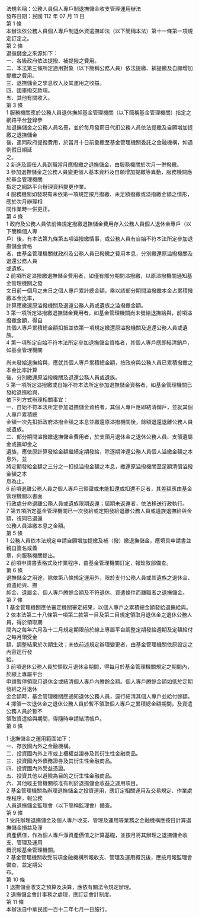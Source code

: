 法規名稱：公務人員個人專戶制退撫儲金收支管理運用辦法  
發布日期：民國 112 年 07 月 11 日  
第 1 條  
本辦法依公務人員個人專戶制退休資遣撫卹法（以下簡稱本法）第十一條第一項規定訂定之。  
第 2 條  
退撫儲金之來源如下：  
一、各級政府依法提撥、補提撥之費用。  
二、本法第三條所定適用對象（以下簡稱公務人員）依法提繳、補提繳及自願增加提繳之費用。  
三、退撫儲金之孳息收入及其運用之收益。  
四、國庫撥交款項。  
五、其他有關收入。  
第 3 條  
1 服務機關應於公務人員退休撫卹基金管理機關（以下簡稱基金管理機關）指定之網路平台登錄參  
加退撫儲金之公務人員名冊，並於每月發薪日代扣公務人員依法提繳及自願增加提繳之退撫儲金  
後，連同政府提撥費用，於當月十日前彙繳至基金管理機關委託之金融機構，如遇例假日順延  
之。  
2 新進及調任人員到職當月應撥繳之退撫儲金，由服務機關於次月一併撥繳。  
3 參加退撫儲金之公務人員變更個人基本資料及自願增加提繳等異動，服務機關應於基金管理機關  
指定之網路平台辦理資料變更作業。  
4 服務機關如發現有未依第一項規定按月撥繳、未足額撥繳或溢撥繳金額之情形，應於次月辦理相  
關作業時一併更正。  
第 4 條  
1 政府及公務人員依前條規定撥繳退撫儲金費用存入公務人員個人退休金專戶（以下簡稱個人專  
戶）後，有本法第九條第五項溢撥繳情事，或公務人員有自始不符本法所定參加退撫儲金資格  
者，由基金管理機關就政府及公務人員已撥繳之費用本息，分別繳還原溢撥機關及退還公務人員  
或遺族。  
2 前項所定溢撥繳退撫儲金費用者，如僅有部分期間溢撥繳，以原溢撥機關通知基金管理機關之發  
文日前一個月之末日之個人專戶累計總金額，乘以該部分期間溢撥繳本金占累積撥繳本金比率，  
計算應繳還原溢撥機關及退還公務人員或遺族之溢撥繳金額。  
3 第一項所定溢撥繳退撫儲金費用者，如基金管理機關尚未發給退撫給與，前項溢撥繳金額，得自  
其個人專戶累積總金額扣抵並依第一項規定繳還原溢撥機關及退還公務人員或遺族。  
4 第一項所定自始不符本法所定參加退撫儲金資格者，其個人專戶應即結清銷戶，如基金管理機關  


尚未發給退撫給與，應就其個人專戶累積總金額，按政府與公務人員已累積撥繳之本金比率計算  
後，分別繳還原溢撥機關及退還公務人員或遺族。  
5 第一項所定溢撥繳或自始不符本法所定參加退撫儲金資格者，如基金管理機關已發給退撫給與，  
依下列方式辦理相關事宜：  
一、自始不符本法所定參加退撫儲金資格者，其個人專戶應即結清銷戶，並就其個人專戶累積總  
金額一次先扣抵政府溢撥金額之本息並繳還原溢撥機關後，餘額退還退離公務人員或遺族。  
二、部分期間溢撥繳退撫儲金費用者，於支領月退休金之退休公務人員、支領遺屬金或撫卹金之  
遺族，應依原計算發給金額繼續定期發給，除逐期沖還公務人員個人溢繳金額之本息外，並  
將定期發給金額之三分之一扣抵溢撥金額之本息，繳還原溢撥機關至足額清償溢撥金額之本  
息為止。  
6 前項退離公務人員之個人專戶已領罄或未能扣還或扣還不足者，其差額應由基金管理機關以書面  
行政處分命退離公務人員或遺族限期返還；屆期未返還者，依法移送行政執行。  
7 第五項所定基金管理機關已一次發給或定期發給退離公務人員或遺族退撫給與金額，視同已退還  
公務人員溢繳本息之金額。  
第 5 條  
1 公務人員依本法規定申請自願增加提繳及補（撥）繳退撫儲金，應填具申請書並親自簽名或蓋  
章，向服務機關提出。  
2 前項申請書表格式及作業程序，由基金管理機關訂定，報銓敘部備查。  
第 6 條  
退撫儲金之用途，除依第八條規定運用外，限於支付公務人員或其遺族之退休金、資遣給與、撫  
卹金、遺屬金、個人專戶賸餘金額及不符退休、資遣條件而離職者之退撫儲金。  
第 7 條  
1 基金管理機關應依審定機關審定結果，以個人專戶之累積總金額發給退撫給與。  
2 依本法第二十八條第一項第二款第一目及第二目規定領取月退休金之退休公務人員，得於領取期  
間內之每年六月及十二月規定期限前於線上專屬平台調整定期發給週期及定額給付之每月領受金  
額，調整結果於次期生效；未依前述規定辦理變更者，由基金管理機關依原設定之內容逕行發  
給。  
3 前項退休公務人員於領取月退休金期間，得每月於基金管理機關規定之期間內，於線上專屬平台  
申請暫停領取月退休金或結清個人專戶內賸餘金額。個人專戶賸餘金額如低於定期發給之月退休  
金金額時，基金管理機關應通知退休公務人員，逕行結清其個人專戶並給付餘額。  
4 擇領一次退休金之退休公務人員於暫不領取個人專戶之累積總金額期間，及資遣公務人員於暫不  
領取資遣給與期間，得隨時申請結清帳戶。  
第 8 條  


1 退撫儲金之運用範圍如下：  
一、存放國內外之金融機構。  
二、投資國內外上市或上櫃權益證券及其衍生性金融商品。  
三、投資國內外債務證券及其衍生性金融商品。  
四、投資國內外受益憑證。  
五、投資其他以避險為目的之衍生性金融商品。  
六、其他經主管機關核准有利於退撫儲金收益之運用項目。  
2 基金管理機關為辦理退撫儲金之投資運用，應訂定相關運用及交易規定、作業處理程序，報公務  
人員退撫儲金監理會（以下簡稱監理會）備查。  
第 9 條  
1 受託辦理退撫儲金及個人專戶收支、管理及運用等業務之金融機構應按日計算退撫儲金損益及淨  
資產價值，作為個人專戶淨資產價值之計算基礎，並按月將其辦理之退撫儲金收支、管理及運用  
概況報基金管理機關。  
2 基金管理機關收受前項金融機構所報收支、管理及運用概況後，應按月報監理會備查，並定期公  
布。  
第 10 條  
1 退撫儲金收支之預算及決算，應依有關法令規定辦理。  
2 退撫儲金會計事務之處理，應訂定會計制度。  
第 11 條  
本辦法自中華民國一百十二年七月一日施行。  



